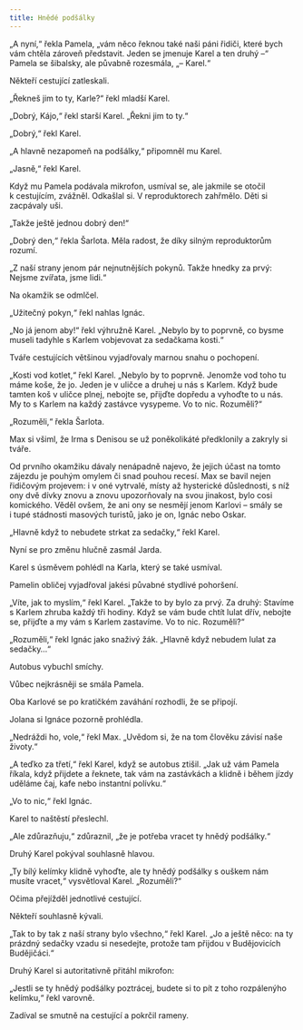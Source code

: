 ```yaml
---
title: Hnědé podšálky
---
```


„A nyní,“ řekla Pamela, „vám něco řeknou také naši páni řidiči, které bych vám chtěla zároveň představit. Jeden se jmenuje Karel a ten druhý –“ Pamela se šibalsky, ale půvabně rozesmála, „– Karel.“

Někteří cestující zatleskali.

„Řekneš jim to ty, Karle?“ řekl mladší Karel.

„Dobrý, Kájo,“ řekl starší Karel. „Řekni jim to ty.“

„Dobrý,“ řekl Karel.

„A hlavně nezapomeň na podšálky,“ připomněl mu Karel.

„Jasně,“ řekl Karel.

Když mu Pamela podávala mikrofon, usmíval se, ale jakmile se otočil k cestujícím, zvážněl. Odkašlal si. V reproduktorech zahřmělo. Děti si zacpávaly uši.

„Takže ještě jednou dobrý den!“

„Dobrý den,“ řekla Šarlota. Měla radost, že díky silným reproduktorům rozumí.

„Z naší strany jenom pár nejnutnějších pokynů. Takže hnedky za prvý: Nejsme zvířata, jsme lidi.“

Na okamžik se odmlčel.

„Užitečný pokyn,“ řekl nahlas Ignác.

„No já jenom aby!“ řekl výhružně Karel. „Nebylo by to poprvně, co bysme museli tadyhle s Karlem vobjevovat za sedačkama kosti.“

Tváře cestujících většinou vyjadřovaly marnou snahu o pochopení.

„Kosti vod kotlet,“ řekl Karel. „Nebylo by to poprvně. Jenomže vod toho tu máme koše, že jo. Jeden je v uličce a druhej u nás s Karlem. Když bude tamten koš v uličce plnej, nebojte se, přijďte dopředu a vyhoďte to u nás. My to s Karlem na každý zastávce vysypeme. Vo to nic. Rozuměli?“

„Rozuměli,“ řekla Šarlota.

Max si všiml, že Irma s Denisou se už poněkolikáté předklonily a zakryly si tváře.

Od prvního okamžiku dávaly nenápadně najevo, že jejich účast na tomto zájezdu je pouhým omylem či snad pouhou recesí. Max se bavil nejen řidičovým projevem: i v oné vytrvalé, místy až hysterické důslednosti, s níž ony dvě dívky znovu a znovu upozorňovaly na svou jinakost, bylo cosi komického. Věděl ovšem, že ani ony se nesmějí jenom Karlovi – smály se i tupé stádnosti masových turistů, jako je on, Ignác nebo Oskar.

„Hlavně když to nebudete strkat za sedačky,“ řekl Karel.

Nyní se pro změnu hlučně zasmál Jarda.

Karel s úsměvem pohlédl na Karla, který se také usmíval.

Pamelin obličej vyjadřoval jakési půvabné stydlivé pohoršení.

„Víte, jak to myslím,“ řekl Karel. „Takže to by bylo za prvý. Za druhý: Stavíme s Karlem zhruba každý tři hodiny. Když se vám bude chtít lulat dřív, nebojte se, přijďte a my vám s Karlem zastavíme. Vo to nic. Rozuměli?“

„Rozuměli,“ řekl Ignác jako snaživý žák. „Hlavně když nebudem lulat za sedačky…“

Autobus vybuchl smíchy.

Vůbec nejkrásněji se smála Pamela.

Oba Karlové se po kratičkém zaváhání rozhodli, že se připojí.

Jolana si Ignáce pozorně prohlédla.

„Nedráždi ho, vole,“ řekl Max. „Uvědom si, že na tom člověku závisí naše životy.“

„A teďko za třetí,“ řekl Karel, když se autobus ztišil. „Jak už vám Pamela říkala, když přijdete a řeknete, tak vám na zastávkách a klidně i během jízdy uděláme čaj, kafe nebo instantní polívku.“

„Vo to nic,“ řekl Ignác.

Karel to naštěstí přeslechl.

„Ale zdůrazňuju,“ zdůraznil, „že je potřeba vracet ty hnědý podšálky.“

Druhý Karel pokýval souhlasně hlavou.

„Ty bílý kelímky klidně vyhoďte, ale ty hnědý podšálky s ouškem nám musíte vracet,“ vysvětloval Karel. „Rozuměli?“

Očima přejížděl jednotlivé cestující.

Někteří souhlasně kývali.

„Tak to by tak z naší strany bylo všechno,“ řekl Karel. „Jo a ještě něco: na ty prázdný sedačky vzadu si nesedejte, protože tam přijdou v Budějovicích Budějičáci.“

Druhý Karel si autoritativně přitáhl mikrofon:

„Jestli se ty hnědý podšálky poztrácej, budete si to pít z toho rozpálenýho kelímku,“ řekl varovně.

Zadíval se smutně na cestující a pokrčil rameny.
